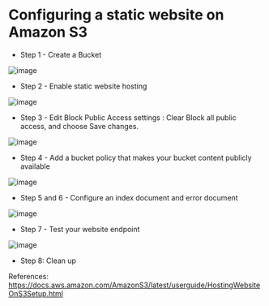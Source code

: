# Configuring a static website on Amazon S3

- Step 1 - Create a Bucket

 ![image](https://user-images.githubusercontent.com/85761276/200045125-de0d468b-abe4-4845-9ea6-2b15e9c1959b.png)

- Step 2 - Enable static website hosting

 ![image](https://user-images.githubusercontent.com/85761276/200045389-476ef699-6a25-4816-ad47-4d29e6d09900.png)

- Step 3 - Edit Block Public Access settings : Clear Block all public access, and choose Save changes.

 ![image](https://user-images.githubusercontent.com/85761276/200045651-e618769e-d88d-4401-a394-63a82082658e.png)


- Step 4 - Add a bucket policy that makes your bucket content publicly available

 ![image](https://user-images.githubusercontent.com/85761276/200045791-f37e2ad3-1c00-459d-a998-f29a500f8b67.png)

- Step 5 and 6 - Configure an index document and error document
 
 ![image](https://user-images.githubusercontent.com/85761276/200045904-8132781e-097b-4089-bcbe-040f9f9e8c02.png)


- Step 7 - Test your website endpoint

 ![image](https://user-images.githubusercontent.com/85761276/200046107-b9acb8b7-9775-4126-b141-89eb25c3065d.png)

- Step 8: Clean up <br/>

References: https://docs.aws.amazon.com/AmazonS3/latest/userguide/HostingWebsiteOnS3Setup.html
